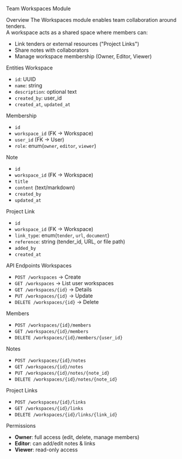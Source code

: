 Team Workspaces Module

Overview
The Workspaces module enables team collaboration around tenders.  
A workspace acts as a shared space where members can:
- Link tenders or external resources ("Project Links")
- Share notes with collaborators
- Manage workspace membership (Owner, Editor, Viewer)

Entities
Workspace
- `id`: UUID
- `name`: string
- `description`: optional text
- `created_by`: user_id
- `created_at`, `updated_at`

Membership
- `id`
- `workspace_id` (FK → Workspace)
- `user_id` (FK → User)
- `role`: enum(`owner`, `editor`, `viewer`)

Note
- `id`
- `workspace_id` (FK → Workspace)
- `title`
- `content` (text/markdown)
- `created_by`
- `updated_at`

Project Link
- `id`
- `workspace_id` (FK → Workspace)
- `link_type`: enum(`tender`, `url`, `document`)
- `reference`: string (tender_id, URL, or file path)
- `added_by`
- `created_at`

API Endpoints
Workspaces
- `POST /workspaces` → Create
- `GET /workspaces` → List user workspaces
- `GET /workspaces/{id}` → Details
- `PUT /workspaces/{id}` → Update
- `DELETE /workspaces/{id}` → Delete

Members
- `POST /workspaces/{id}/members`
- `GET /workspaces/{id}/members`
- `DELETE /workspaces/{id}/members/{user_id}`

Notes
- `POST /workspaces/{id}/notes`
- `GET /workspaces/{id}/notes`
- `PUT /workspaces/{id}/notes/{note_id}`
- `DELETE /workspaces/{id}/notes/{note_id}`

Project Links
- `POST /workspaces/{id}/links`
- `GET /workspaces/{id}/links`
- `DELETE /workspaces/{id}/links/{link_id}`

Permissions
- **Owner**: full access (edit, delete, manage members)
- **Editor**: can add/edit notes & links
- **Viewer**: read-only access
